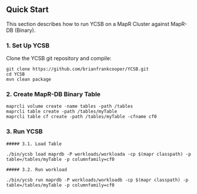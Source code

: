 <!--
Copyright (c) 2012 - 2017 YCSB contributors. All rights reserved.

Licensed under the Apache License, Version 2.0 (the "License"); you
may not use this file except in compliance with the License. You
may obtain a copy of the License at

http://www.apache.org/licenses/LICENSE-2.0

Unless required by applicable law or agreed to in writing, software
distributed under the License is distributed on an "AS IS" BASIS,
WITHOUT WARRANTIES OR CONDITIONS OF ANY KIND, either express or
implied. See the License for the specific language governing
permissions and limitations under the License. See accompanying
LICENSE file.
-->

## Quick Start

This section describes how to run YCSB on a MapR Cluster against MapR-DB (Binary). 

### 1. Set Up YCSB

Clone the YCSB git repository and compile:

    git clone https://github.com/brianfrankcooper/YCSB.git
    cd YCSB
    mvn clean package

### 2. Create MapR-DB Binary Table

    maprcli volume create -name tables -path /tables
    maprcli table create -path /tables/myTable	
    maprcli table cf create -path /tables/myTable -cfname cf0

### 3. Run YCSB
    
    ##### 3.1. Load Table

	./bin/ycsb load maprdb -P workloads/workloada -cp $(mapr classpath) -p table=/tables/myTable -p columnfamily=cf0

    ##### 3.2. Run workload

	./bin/ycsb run maprdb -P workloads/workloadb -cp $(mapr classpath) -p table=/tables/myTable -p columnfamily=cf0

